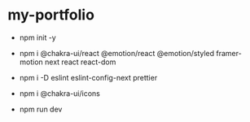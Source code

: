 # my-portfolio

- npm init -y
- npm i @chakra-ui/react @emotion/react @emotion/styled framer-motion next react react-dom
- npm i -D eslint eslint-config-next prettier
- npm i @chakra-ui/icons

- npm run dev